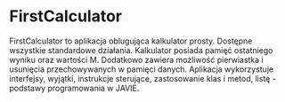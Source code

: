 # FirstCalculator
FirstCalculator to aplikacja oblugująca kalkulator prosty. Dostępne wszystkie standardowe działania. Kalkulator posiada pamięć ostatniego wyniku oraz wartości M.
Dodatkowo zawiera możliwość pierwiastka i usunięcia przechowywanych w pamięci danych.
Aplikacja wykorzystuje interfejsy, wyjątki, instrukcje sterujące, zastosowanie klas i metod, listę - podstawy programowania w JAVIE.
